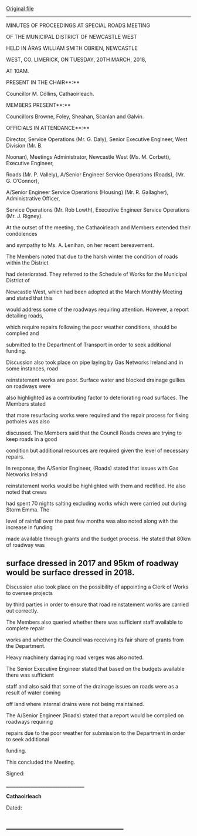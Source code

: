 [Original file](https://www.limerick.ie/sites/default/files/media/documents/2018-04/01c%202018-03-20%20Minutes%20Special%20Meeting%20Roads%20Matters.pdf)

---
MINUTES OF PROCEEDINGS AT SPECIAL ROADS MEETING

OF THE MUNICIPAL DISTRICT OF NEWCASTLE WEST

HELD IN ÁRAS WILLIAM SMITH OBRIEN, NEWCASTLE

WEST, CO. LIMERICK, ON TUESDAY, 20TH MARCH, 2018,

AT 10AM.

PRESENT IN THE CHAIR**:**

Councillor M. Collins, Cathaoirleach.

MEMBERS PRESENT**:**

Councillors Browne, Foley, Sheahan, Scanlan and Galvin.

OFFICIALS IN ATTENDANCE**:**

Director, Service Operations (Mr. G. Daly), Senior Executive Engineer, West Division (Mr. B.

Noonan), Meetings Administrator, Newcastle West (Ms. M. Corbett), Executive Engineer,

Roads (Mr. P. Vallely), A/Senior Engineer Service Operations (Roads), (Mr. G. O’Connor),

A/Senior Engineer Service Operations (Housing) (Mr. R. Gallagher), Administrative Officer,

Service Operations (Mr. Rob Lowth), Executive Engineer Service Operations (Mr. J. Rigney).

At the outset of the meeting, the Cathaoirleach and Members extended their condolences

and sympathy to Ms. A. Lenihan, on her recent bereavement.

The Members noted that due to the harsh winter the condition of roads within the District

had deteriorated. They referred to the Schedule of Works for the Municipal District of

Newcastle West, which had been adopted at the March Monthly Meeting and stated that this

would address some of the roadways requiring attention. However, a report detailing roads,

which require repairs following the poor weather conditions, should be complied and

submitted to the Department of Transport in order to seek additional funding.

Discussion also took place on pipe laying by Gas Networks Ireland and in some instances, road

reinstatement works are poor. Surface water and blocked drainage gullies on roadways were

also highlighted as a contributing factor to deteriorating road surfaces. The Members stated

that more resurfacing works were required and the repair process for fixing potholes was also

discussed. The Members said that the Council Roads crews are trying to keep roads in a good

condition but additional resources are required given the level of necessary repairs.

In response, the A/Senior Engineer, (Roads) stated that issues with Gas Networks Ireland

reinstatement works would be highlighted with them and rectified. He also noted that crews

had spent 70 nights salting excluding works which were carried out during Storm Emma. The

level of rainfall over the past few months was also noted along with the increase in funding

made available through grants and the budget process. He stated that 80km of roadway was

surface dressed in 2017 and 95km of roadway would be surface dressed in 2018.
---
Discussion also took place on the possibility of appointing a Clerk of Works to oversee projects

by third parties in order to ensure that road reinstatement works are carried out correctly.

The Members also queried whether there was sufficient staff available to complete repair

works and whether the Council was receiving its fair share of grants from the Department.

Heavy machinery damaging road verges was also noted.

The Senior Executive Engineer stated that based on the budgets available there was sufficient

staff and also said that some of the drainage issues on roads were as a result of water coming

off land where internal drains were not being maintained.

The A/Senior Engineer (Roads) stated that a report would be complied on roadways requiring

repairs due to the poor weather for submission to the Department in order to seek additional

funding.

This concluded the Meeting.

Signed:

**\_\_\_\_\_\_\_\_\_\_\_\_\_\_\_\_\_\_\_\_\_\_\_\_\_\_\_\_\_\_\_\_**

**Cathaoirleach**

Dated:

**\_\_\_\_\_\_\_\_\_\_\_\_\_\_\_\_\_\_\_\_\_\_\_\_\_\_\_\_\_\_\_\_**
---

